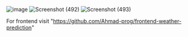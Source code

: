 ![image](https://github.com/Ahmad-prog/Weather-Forcasting-using-AI-React/assets/169195086/7a65f172-dffc-4bf0-b5e9-fe0e19c7c675)
![Screenshot (492)](https://github.com/Ahmad-prog/Weather-Forcasting-using-AI-React/assets/169195086/a1e399e9-5cf8-4d34-8755-7b4eaf7f63f0)
![Screenshot (493)](https://github.com/Ahmad-prog/Weather-Forcasting-using-AI-React/assets/169195086/3e14c46b-9941-431f-a3a3-5df9d03d582b)


For frontend visit "https://github.com/Ahmad-prog/frontend-weather-prediction"
